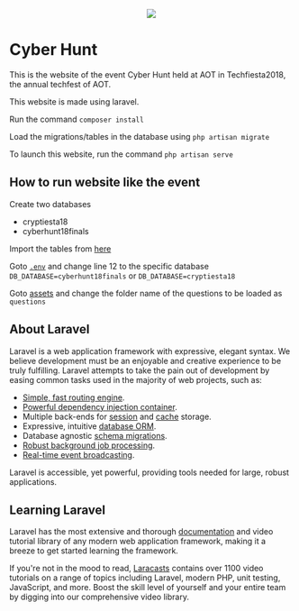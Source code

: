 <p align="center"><img src="public/favicon.ico"></p>

# Cyber Hunt
This is the website of the event Cyber Hunt held at AOT in Techfiesta2018, the annual techfest of AOT.

This website is made using laravel.

Run the command `composer install`

Load the migrations/tables in the database using `php artisan migrate`

To launch this website, run the command `php artisan serve`

## How to run website like the event
Create two databases
- cryptiesta18
- cyberhunt18finals

Import the tables from [here](/public/assets/databases)

Goto [`.env`](/.env) and change line 12 to the specific database `DB_DATABASE=cyberhunt18finals` or `DB_DATABASE=cryptiesta18`

Goto [assets](/public/assets) and change the folder name of the questions to be loaded as `questions`

## About Laravel

Laravel is a web application framework with expressive, elegant syntax. We believe development must be an enjoyable and creative experience to be truly fulfilling. Laravel attempts to take the pain out of development by easing common tasks used in the majority of web projects, such as:

- [Simple, fast routing engine](https://laravel.com/docs/routing).
- [Powerful dependency injection container](https://laravel.com/docs/container).
- Multiple back-ends for [session](https://laravel.com/docs/session) and [cache](https://laravel.com/docs/cache) storage.
- Expressive, intuitive [database ORM](https://laravel.com/docs/eloquent).
- Database agnostic [schema migrations](https://laravel.com/docs/migrations).
- [Robust background job processing](https://laravel.com/docs/queues).
- [Real-time event broadcasting](https://laravel.com/docs/broadcasting).

Laravel is accessible, yet powerful, providing tools needed for large, robust applications.

## Learning Laravel

Laravel has the most extensive and thorough [documentation](https://laravel.com/docs) and video tutorial library of any modern web application framework, making it a breeze to get started learning the framework.

If you're not in the mood to read, [Laracasts](https://laracasts.com) contains over 1100 video tutorials on a range of topics including Laravel, modern PHP, unit testing, JavaScript, and more. Boost the skill level of yourself and your entire team by digging into our comprehensive video library.
